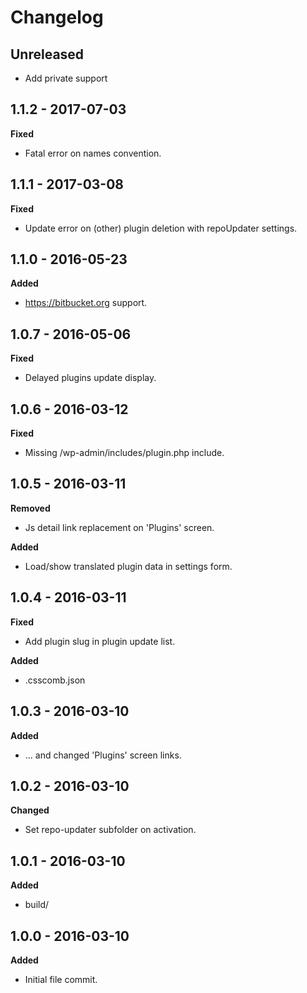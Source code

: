 # Changelog

## Unreleased

* Add private support

## 1.1.2 - 2017-07-03
**Fixed**

* Fatal error on names convention.

## 1.1.1 - 2017-03-08
**Fixed**

* Update error on (other) plugin deletion with repoUpdater settings.

## 1.1.0 - 2016-05-23
**Added**

* https://bitbucket.org support.

## 1.0.7 - 2016-05-06
**Fixed**

* Delayed plugins update display.

## 1.0.6 - 2016-03-12
**Fixed**

* Missing /wp-admin/includes/plugin.php include.

## 1.0.5 - 2016-03-11
**Removed**

* Js detail link replacement on 'Plugins' screen.

**Added**

* Load/show translated plugin data in settings form.

## 1.0.4 - 2016-03-11
**Fixed**

* Add plugin slug in plugin update list.

**Added**

* .csscomb.json

## 1.0.3 - 2016-03-10
**Added**

* ... and changed 'Plugins' screen links.

## 1.0.2 - 2016-03-10
**Changed**

* Set repo-updater subfolder on activation.

## 1.0.1 - 2016-03-10
**Added**

* build/

## 1.0.0 - 2016-03-10
**Added**

* Initial file commit.
